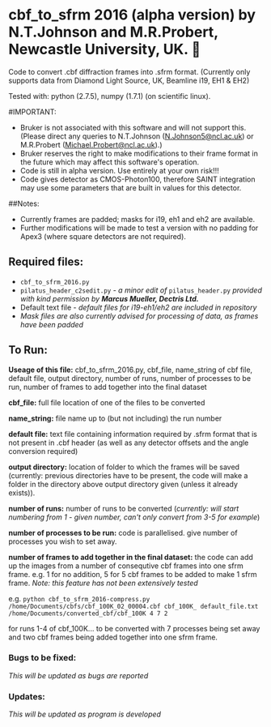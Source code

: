 # cbf_to_sfrm 2016 (alpha version) by N.T.Johnson and M.R.Probert, Newcastle University, UK. :microscope:
Code to convert .cbf diffraction frames into .sfrm format. (Currently only supports data from Diamond Light Source, UK, Beamline i19, EH1 &amp; EH2)

Tested with: python (2.7.5), numpy (1.7.1) (on scientific linux).

#IMPORTANT:
- Bruker is not associated with this software and will not support this. (Please direct any queries to N.T.Johnson (N.Johnson5@ncl.ac.uk) or M.R.Probert (Michael.Probert@ncl.ac.uk).)
- Bruker reserves the right to make modifications to their frame format in the future which may affect this software's operation.
- Code is still in alpha version. Use entirely at your own risk!!!
- Code gives detector as CMOS-Photon100, therefore SAINT integration may use some parameters that are built in values for this detector.

##Notes:
- Currently frames are padded; masks for i19, eh1 and eh2 are available.
- Further modifications will be made to test a version with no padding for Apex3 (where square detectors are not required).

## Required files:
- `cbf_to_sfrm_2016.py`
- `pilatus_header_c2sedit.py` - *a minor edit of* `pilatus_header.py`
*provided with kind permission by __Marcus Mueller, Dectris Ltd.__*
- Default text file - *default files for i19-eh1/eh2 are included in repository*
- *Mask files are also currently advised for processing of data, as frames have been padded*

## To Run:
**Useage of this file:** cbf_to_sfrm_2016.py, cbf_file, name_string of cbf file, default file, output directory, number of runs, number of processes to be run, number of frames to add together into the final dataset

**cbf_file:** full file location of one of the files to be converted

**name_string:** file name up to (but not including) the run number

**default file:** text file containing information required by .sfrm format that is not present in .cbf header (as well as any detector offsets and the angle conversion required)

**output directory:** location of folder to which the frames will be saved (currently: previous directories have to be present, the code will make a folder in the directory above output directory given (unless it already exists)).

**number of runs:** number of runs to be converted (*currently: will start numbering from 1 - given number, can't only convert from 3-5 for example*)

**number of processes to be run:** code is parallelised. give number of processes you wish to set away.

**number of frames to add together in the final dataset:** the code can add up the images from a number of consequtive cbf frames into one sfrm frame. e.g. 1 for no addition, 5 for 5 cbf frames to be added to make 1 sfrm frame. *Note: this feature has not been extensively tested*

e.g. `python cbf_to_sfrm_2016-compress.py /home/Documents/cbfs/cbf_100K_02_00004.cbf cbf_100K_ default_file.txt /home/Documents/converted_cbf/cbf_100K 4 7 2`

for runs 1-4 of cbf_100K... to be converted with 7 processes being set away and two cbf frames being added together into one sfrm frame.

### Bugs to be fixed:
*This will be updated as bugs are reported*

### Updates:
*This will be updated as program is developed*
